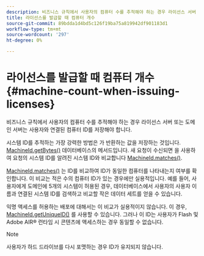 ```yaml
---
description: 비즈니스 규칙에서 사용자의 컴퓨터 수를 추적해야 하는 경우 라이선스 서버 또는 도메인 서버는 사용자와 연결된 컴퓨터 ID를 저장해야 합니다.
title: 라이선스를 발급할 때 컴퓨터 개수
source-git-commit: 89bdda1d4bd5c126f19ba75a819942df901183d1
workflow-type: tm+mt
source-wordcount: '297'
ht-degree: 0%

---
```



# 라이선스를 발급할 때 컴퓨터 개수 {#machine-count-when-issuing-licenses}

비즈니스 규칙에서 사용자의 컴퓨터 수를 추적해야 하는 경우 라이선스 서버 또는 도메인 서버는 사용자와 연결된 컴퓨터 ID를 저장해야 합니다.

시스템 ID를 추적하는 가장 강력한 방법은 가 반환하는 값을 저장하는 것입니다. [MachineId.getBytes()](https://help.adobe.com/en_US/primetime/api/drm-apis/server/javadocs-flashaccess-pro/com/adobe/flashaccess/sdk/cert/MachineId.html#getBytes()) 데이터베이스의 메서드입니다. 새 요청이 수신되면 을 사용하여 요청의 시스템 ID를 알려진 시스템 ID와 비교합니다 [MachineId.matches()](https://help.adobe.com/en_US/primetime/api/drm-apis/server/javadocs-flashaccess-pro/com/adobe/flashaccess/sdk/cert/MachineId.html#matches(com.adobe.flashaccess.sdk.cert.MachineId)).

[MachineId.matches()](https://help.adobe.com/en_US/primetime/api/drm-apis/server/javadocs-flashaccess-pro/com/adobe/flashaccess/sdk/cert/MachineId.html#matches(com.adobe.flashaccess.sdk.cert.MachineId)) 는 ID를 비교하여 ID가 동일한 컴퓨터를 나타내는지 여부를 확인합니다. 이 비교는 적은 수의 컴퓨터 ID가 있는 경우에만 실용적입니다. 예를 들어, 사용자에게 도메인에 5개의 시스템이 허용된 경우, 데이터베이스에서 사용자의 사용자 이름과 연결된 시스템 ID를 검색하고 비교할 작은 데이터 세트를 얻을 수 있습니다.

익명 액세스를 허용하는 배포에 대해서는 이 비교가 실용적이지 않습니다. 이 경우, [MachineId.getUniqueID()](https://help.adobe.com/en_US/primetime/api/drm-apis/server/javadocs-flashaccess-pro/com/adobe/flashaccess/sdk/cert/MachineId.html#getUniqueId()) 를 사용할 수 있습니다. 그러나 이 ID는 사용자가 Flash 및 Adobe AIR® 런타임 시 콘텐츠에 액세스하는 경우 동일할 수 없습니다.

>[!NOTE]
>
>사용자가 하드 드라이브를 다시 포맷하는 경우 ID가 유지되지 않습니다.